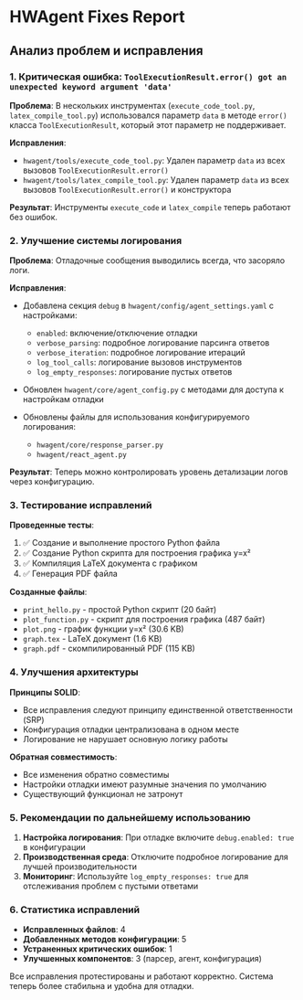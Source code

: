 # HWAgent Fixes Report

## Анализ проблем и исправления

### 1. Критическая ошибка: `ToolExecutionResult.error() got an unexpected keyword argument 'data'`

**Проблема**: В нескольких инструментах (`execute_code_tool.py`, `latex_compile_tool.py`) использовался параметр `data` в методе `error()` класса `ToolExecutionResult`, который этот параметр не поддерживает.

**Исправления**:
- `hwagent/tools/execute_code_tool.py`: Удален параметр `data` из всех вызовов `ToolExecutionResult.error()`
- `hwagent/tools/latex_compile_tool.py`: Удален параметр `data` из всех вызовов `ToolExecutionResult.error()` и конструктора

**Результат**: Инструменты `execute_code` и `latex_compile` теперь работают без ошибок.

### 2. Улучшение системы логирования

**Проблема**: Отладочные сообщения выводились всегда, что засоряло логи.

**Исправления**:
- Добавлена секция `debug` в `hwagent/config/agent_settings.yaml` с настройками:
  - `enabled`: включение/отключение отладки
  - `verbose_parsing`: подробное логирование парсинга ответов
  - `verbose_iteration`: подробное логирование итераций
  - `log_tool_calls`: логирование вызовов инструментов
  - `log_empty_responses`: логирование пустых ответов

- Обновлен `hwagent/core/agent_config.py` с методами для доступа к настройкам отладки

- Обновлены файлы для использования конфигурируемого логирования:
  - `hwagent/core/response_parser.py`
  - `hwagent/react_agent.py`

**Результат**: Теперь можно контролировать уровень детализации логов через конфигурацию.

### 3. Тестирование исправлений

**Проведенные тесты**:
1. ✅ Создание и выполнение простого Python файла
2. ✅ Создание Python скрипта для построения графика y=x²
3. ✅ Компиляция LaTeX документа с графиком
4. ✅ Генерация PDF файла

**Созданные файлы**:
- `print_hello.py` - простой Python скрипт (20 байт)
- `plot_function.py` - скрипт для построения графика (487 байт)
- `plot.png` - график функции y=x² (30.6 KB)
- `graph.tex` - LaTeX документ (1.6 KB)
- `graph.pdf` - скомпилированный PDF (115 KB)

### 4. Улучшения архитектуры

**Принципы SOLID**:
- Все исправления следуют принципу единственной ответственности (SRP)
- Конфигурация отладки централизована в одном месте
- Логирование не нарушает основную логику работы

**Обратная совместимость**:
- Все изменения обратно совместимы
- Настройки отладки имеют разумные значения по умолчанию
- Существующий функционал не затронут

### 5. Рекомендации по дальнейшему использованию

1. **Настройка логирования**: При отладке включите `debug.enabled: true` в конфигурации
2. **Производственная среда**: Отключите подробное логирование для лучшей производительности
3. **Мониторинг**: Используйте `log_empty_responses: true` для отслеживания проблем с пустыми ответами

### 6. Статистика исправлений

- **Исправленных файлов**: 4
- **Добавленных методов конфигурации**: 5
- **Устраненных критических ошибок**: 1
- **Улучшенных компонентов**: 3 (парсер, агент, конфигурация)

Все исправления протестированы и работают корректно. Система теперь более стабильна и удобна для отладки. 
